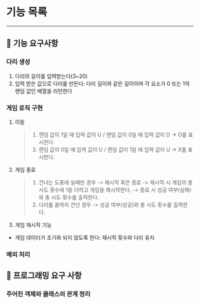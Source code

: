 # 기능 목록

---

## :memo: 기능 요구사항

### 다리 생성

1. 다리의 길이를 입력받는다(3~20)
2. 입력 받은 값으로 다리를 만든다: 다리 길이와 같은 길이이며 각 요소가 0 또는 1의 랜덤 값인 배열을 리턴한다

### 게임 로직 구현

1. 이동

   > 1. 랜덤 값이 1일 때 입력 값이 U / 랜덤 값이 0일 때 입력 값이 D
   >    -> O를 표시한다.
   > 2. 랜덤 값이 0일 때 입력 값이 U / 랜덤 값이 1일 때 입력 값이 U
   >    -> X를 표시한다.

2. 게임 종료

   > 1. 건너는 도중에 실패한 경우
   >    -> 재시작 혹은 종료
   >    -> 재시작 시 게임의 총 시도 횟수에 1을 더하고 게임을 재시작한다.
   >    -> 종료 시 성공 여부(실패)와 총 시도 횟수를 출력한다.
   > 2. 다리를 끝까지 건넌 경우
   >    -> 성공 여부(성공)와 총 시도 횟수를 출력한다.

3. 게임 재시작 기능

- 게임 데이터가 초기화 되지 않도록 한다: 재시작 횟수와 다리 유지

### 예외 처리

## :memo: 프로그래밍 요구 사항

### 주어진 객체와 클래스의 관계 정리
